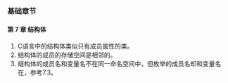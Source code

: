 ### 基础章节

#### 第 7 章 结构体
1. C语言中的结构体类似只有成员属性的类。
1. 结构体的成员的存储空间是相邻的。
1. 结构体的成员名和变量名不在同一命名空间中，但枚举的成员名却和变量名在，参考7.3。

